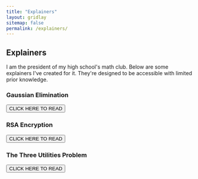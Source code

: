 ```yaml
---
title: "Explainers"
layout: gridlay
sitemap: false
permalink: /explainers/
---
```


<style>
img{
  border-radius: 10px;
}
iframe {
  width: 175px;
  display: inline;
  vertical-align:middle;
}
.col-md-3 {
  margin:0;
  padding:0;
  margin-top:10px;
  margin-bottom:10px;
  display:block;  
  overflow:hidden;
  text-align:center;
  display: table-cell;
  height: auto;
  float: none;
  background:white;
  border-radius:20px;
}
</style>

## Explainers

I am the president of my high school's math club. Below are some explainers I've created for it. They're designed to be accessible with limited prior knowledge.

<div class="jumbotron">
<div class="row align-items-end">
<div class="col-md-12 col-sm-12">

### Gaussian Elimination
<a href="{{ site.url }}{{ site.baseurl }}/explainers/GaussianElimination.pdf" target="_blank">
<button class="btn btn-danger btn-sm">CLICK HERE TO READ</button></a>

### RSA Encryption
<a href="{{ site.url }}{{ site.baseurl }}/explainers/rsa.pdf" target="_blank">
<button class="btn btn-danger btn-sm">CLICK HERE TO READ</button></a>

### The Three Utilities Problem
<a href="{{ site.url }}{{ site.baseurl }}/explainers/TheThreeUtilitiesProblem.pdf" target="_blank">
<button class="btn btn-danger btn-sm">CLICK HERE TO READ</button></a>

</div>
</div>
</div>
